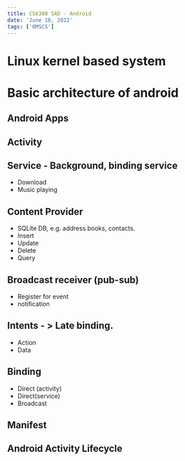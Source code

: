 ```yaml
---
title: CS6300 SAD - Android
date: 'June 10, 2022'
tags: ['OMSCS']
---
```


# Linux kernel based system

# Basic architecture of android

## Android Apps

## Activity

## Service - Background, binding service

* Download
* Music playing 

## Content Provider

* SQLite DB, e.g. address books, contacts.
* Insert
* Update
* Delete
* Query

## Broadcast receiver (pub-sub)

* Register for event
* notification

## Intents - > Late binding.

* Action
* Data

## Binding

- Direct (activity)
- Direct(service)
- Broadcast

## Manifest

## Android Activity Lifecycle


